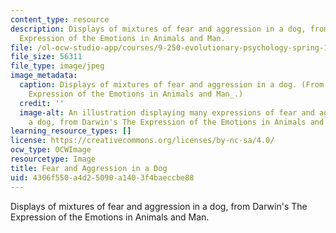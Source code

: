 ```yaml
---
content_type: resource
description: Displays of mixtures of fear and aggression in a dog, from Darwin's The
  Expression of the Emotions in Animals and Man.
file: /ol-ocw-studio-app/courses/9-250-evolutionary-psychology-spring-1999/4306f550a4d25090a1403f4baeccbe88_9-250s99.jpg
file_size: 56311
file_type: image/jpeg
image_metadata:
  caption: Displays of mixtures of fear and aggression in a dog. (From Darwin's _The
    Expression of the Emotions in Animals and Man_.)
  credit: ''
  image-alt: An illustration displaying many expressions of fear and aggression in
    a dog, from Darwin's The Expression of the Emotions in Animals and Man.
learning_resource_types: []
license: https://creativecommons.org/licenses/by-nc-sa/4.0/
ocw_type: OCWImage
resourcetype: Image
title: Fear and Aggression in a Dog
uid: 4306f550-a4d2-5090-a140-3f4baeccbe88
---
```

Displays of mixtures of fear and aggression in a dog, from Darwin's The Expression of the Emotions in Animals and Man.